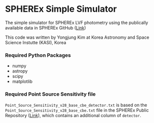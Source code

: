 # SPHEREx Simple Simulator

The simple simulator for SPHEREx LVF photometry using the publically available data in SPHEREx GitHub ([Link](https://github.com/SPHEREx/Public-products))

This code was written by Yongjung Kim at Korea Astronomy and Space Science Instutte (KASI), Korea

### Required Python Packages
- numpy
- astropy
- scipy
- matplotlib


### Required Point Source Sensitivity file

`Point_Source_Sensitivity_v28_base_cbe_detector.txt` is based on the `Point_Source_Sensitivity_v28_base_cbe.txt` file in the SPHEREx Public Repository ([Link](https://github.com/SPHEREx/Public-products)), which contains an additional column of `detector`.

